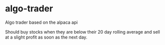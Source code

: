 # algo-trader
Algo trader based on the alpaca api 

Should buy stocks when they are below their 20 day rolling average and sell at a slight profit as soon as the next day. 
